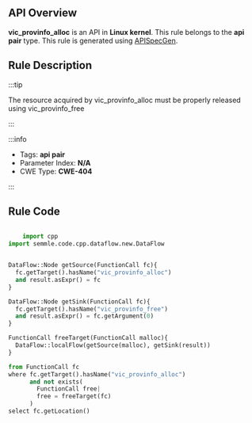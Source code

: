 ---
---


## API Overview
**vic_provinfo_alloc** is an API in **Linux kernel**. This rule belongs to the **api pair** type. This rule is generated using [APISpecGen](../../tools/APISpecGen).
## Rule Description

:::tip

The resource acquired by vic_provinfo_alloc must be properly released using vic_provinfo_free

:::

:::info

- Tags: **api pair**
- Parameter Index: **N/A**
- CWE Type: **CWE-404**

:::

## Rule Code
```python

    import cpp
import semmle.code.cpp.dataflow.new.DataFlow


DataFlow::Node getSource(FunctionCall fc){
  fc.getTarget().hasName("vic_provinfo_alloc")
  and result.asExpr() = fc
}

DataFlow::Node getSink(FunctionCall fc){
  fc.getTarget().hasName("vic_provinfo_free")
  and result.asExpr() = fc.getArgument(0)
}

FunctionCall freeTarget(FunctionCall malloc){
  DataFlow::localFlow(getSource(malloc), getSink(result))
}

from FunctionCall fc
where fc.getTarget().hasName("vic_provinfo_alloc")
      and not exists(
        FunctionCall free| 
        free = freeTarget(fc)
      )
select fc.getLocation()

    
```